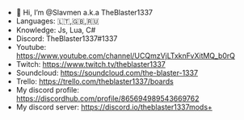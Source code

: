 - 👋 Hi, I’m @Slavmen a.k.a TheBlaster1337 
- Languages: 🇱🇹,🇬🇧,🇷🇺
- Knowledge: Js, Lua, C#
- Discord: TheBlaster1337#1337
- Youtube: https://www.youtube.com/channel/UCQmzVjLTxknFvXitMQ_b0rQ
- Twitch: https://www.twitch.tv/theblaster1337
- Soundcloud: https://soundcloud.com/the-blaster-1337
- Trello: https://trello.com/theblaster1337/boards
- My discord profile: https://discordhub.com/profile/865694989543669762
- My discord server: https://discord.io/theblaster1337mods+
